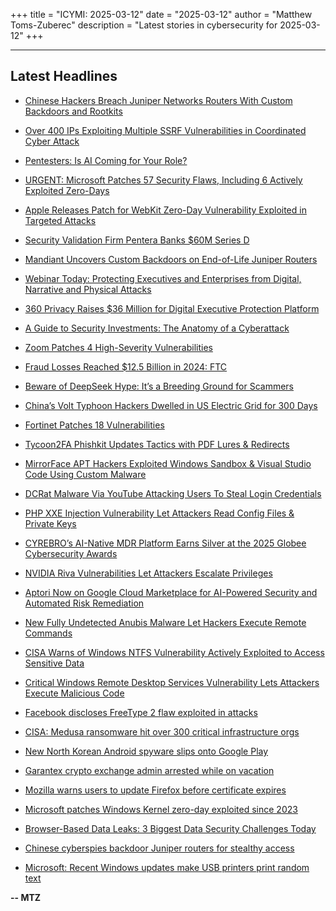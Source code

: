 +++
title = "ICYMI: 2025-03-12"
date = "2025-03-12"
author = "Matthew Toms-Zuberec"
description = "Latest stories in cybersecurity for 2025-03-12"
+++

---------------------------------------------------------------------------
## Latest Headlines
- [Chinese Hackers Breach Juniper Networks Routers With Custom Backdoors and Rootkits](https://thehackernews.com/2025/03/chinese-hackers-breach-juniper-networks.html)

- [Over 400 IPs Exploiting Multiple SSRF Vulnerabilities in Coordinated Cyber Attack](https://thehackernews.com/2025/03/over-400-ips-exploiting-multiple-ssrf.html)

- [Pentesters: Is AI Coming for Your Role?](https://thehackernews.com/2025/03/pentesters-is-ai-coming-for-your-role.html)

- [URGENT: Microsoft Patches 57 Security Flaws, Including 6 Actively Exploited Zero-Days](https://thehackernews.com/2025/03/urgent-microsoft-patches-57-security.html)

- [Apple Releases Patch for WebKit Zero-Day Vulnerability Exploited in Targeted Attacks](https://thehackernews.com/2025/03/apple-releases-patch-for-webkit-zero.html)

- [Security Validation Firm Pentera Banks $60M Series D](https://www.securityweek.com/security-validation-firm-pentera-banks-60m-series-d/)

- [Mandiant Uncovers Custom Backdoors on End-of-Life Juniper Routers](https://www.securityweek.com/mandiant-uncovers-custom-backdoors-on-end-of-life-juniper-routers/)

- [Webinar Today: Protecting Executives and Enterprises from Digital, Narrative and Physical Attacks](https://www.securityweek.com/webinar-today-protecting-executives-and-enterprises-from-digital-narrative-and-physical-attacks/)

- [360 Privacy Raises $36 Million for Digital Executive Protection Platform](https://www.securityweek.com/360-privacy-raises-36-million-for-digital-executive-protection-platform/)

- [A Guide to Security Investments: The Anatomy of a Cyberattack](https://www.securityweek.com/a-guide-to-security-investments-the-anatomy-of-a-cyberattack/)

- [Zoom Patches 4 High-Severity Vulnerabilities](https://www.securityweek.com/zoom-patches-4-high-severity-vulnerabilities/)

- [Fraud Losses Reached $12.5 Billion in 2024: FTC](https://www.securityweek.com/fraud-losses-reached-12-5-billion-in-2024-ftc/)

- [Beware of DeepSeek Hype: It’s a Breeding Ground for Scammers](https://www.securityweek.com/beware-of-deepseek-hype-its-a-breeding-ground-for-scammers/)

- [China’s Volt Typhoon Hackers Dwelled in US Electric Grid for 300 Days](https://www.securityweek.com/chinas-volt-typhoon-hackers-dwelled-in-us-electric-grid-for-300-days/)

- [Fortinet Patches 18 Vulnerabilities](https://www.securityweek.com/fortinet-patches-18-vulnerabilities/)

- [Tycoon2FA Phishkit Updates Tactics with PDF Lures & Redirects](https://cybersecuritynews.com/tycoon2fa-phishkit-updates-tactics-with-pdf-lures/)

- [MirrorFace APT Hackers Exploited Windows Sandbox & Visual Studio Code Using Custom Malware](https://cybersecuritynews.com/mirrorface-apt-hackers-exploited-windows-sandbox-visual-studio-code/)

- [DCRat Malware Via YouTube Attacking Users To Steal Login Credentials](https://cybersecuritynews.com/dcrat-malware-via-youtube-attacking-users/)

- [PHP XXE Injection Vulnerability Let Attackers Read Config Files & Private Keys](https://cybersecuritynews.com/php-xxe-injection-vulnerability/)

- [CYREBRO’s AI-Native MDR Platform Earns Silver at the 2025 Globee Cybersecurity Awards](https://cybersecuritynews.com/cyrebros-ai-native-mdr-platform-earns-silver-at-the-2025/)

- [NVIDIA Riva Vulnerabilities Let Attackers Escalate Privileges](https://cybersecuritynews.com/nvidia-riva-vulnerabilities/)

- [Aptori Now on Google Cloud Marketplace for AI-Powered Security and Automated Risk Remediation](https://cybersecuritynews.com/aptori-now-on-google-cloud-marketplace-for-ai-powered-security/)

- [New Fully Undetected Anubis Malware Let Hackers Execute Remote Commands](https://cybersecuritynews.com/new-fully-undetected-anubis-malware/)

- [CISA Warns of Windows NTFS Vulnerability Actively Exploited to Access Sensitive Data](https://cybersecuritynews.com/cisa-warns-of-windows-ntfs-vulnerability-exploited/)

- [Critical Windows Remote Desktop Services Vulnerability Lets Attackers Execute Malicious Code](https://cybersecuritynews.com/windows-remote-desktop-services-code-vulnerability/)

- [Facebook discloses FreeType 2 flaw exploited in attacks](https://www.bleepingcomputer.com/news/security/facebook-discloses-freetype-2-flaw-exploited-in-attacks/)

- [CISA: Medusa ransomware hit over 300 critical infrastructure orgs](https://www.bleepingcomputer.com/news/security/cisa-medusa-ransomware-hit-over-300-critical-infrastructure-orgs/)

- [New North Korean Android spyware slips onto Google Play](https://www.bleepingcomputer.com/news/security/new-north-korean-android-spyware-slips-onto-google-play/)

- [Garantex crypto exchange admin arrested while on vacation](https://www.bleepingcomputer.com/news/security/garantex-crypto-exchange-admin-arrested-while-on-vacation/)

- [Mozilla warns users to update Firefox before certificate expires](https://www.bleepingcomputer.com/news/software/mozilla-warns-users-to-update-firefox-before-certificate-expires/)

- [Microsoft patches Windows Kernel zero-day exploited since 2023](https://www.bleepingcomputer.com/news/microsoft/microsoft-patches-windows-kernel-zero-day-exploited-since-2023/)

- [Browser-Based Data Leaks: 3 Biggest Data Security Challenges Today](https://www.bleepingcomputer.com/news/security/browser-based-data-leaks-3-biggest-data-security-challenges-today/)

- [Chinese cyberspies backdoor Juniper routers for stealthy access](https://www.bleepingcomputer.com/news/security/chinese-cyberspies-backdoor-juniper-routers-for-stealthy-access/)

- [Microsoft: Recent Windows updates make USB printers print random text](https://www.bleepingcomputer.com/news/microsoft/microsoft-usb-printers-print-random-text-after-recent-windows-updates/)

**-- MTZ**